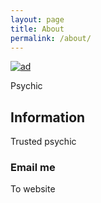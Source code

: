 ```yaml
---
layout: page
title: About
permalink: /about/
---
```

<a href='https://www.uqnq.com' title='ad'><img alt='ad' src='https://img.uqnq.my.id/uqnqblack.png'/></a> 

<a href='https://www.uqnq.com' title='ad'><amp-img src="https://img.uqnq.my.id/uqnqblack.png" width="400" height="400"></amp-img></a> 

Psychic
## Information
Trusted psychic
### Email me
To website


